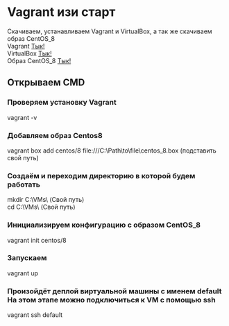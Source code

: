 # Vagrant изи старт

Скачиваем, устанавливаем Vagrant и VirtualBox, а так же скачиваем образ CentOS_8<br>
Vagrant       <a href="https://www.vagrantup.com/">Тык!<a><br>
VirtualBox    <a href="https://www.virtualbox.org/">Тык!</a><br>
Образ CentOS_8 <a href="https://disk.yandex.ru/d/Py9PYiPZmMzaUA">Тык!</a><br>
  
  
<h2>Открываем CMD</h2>

<h3>Проверяем установку Vagrant</h3>
vagrant -v<br>
  
<h3>Добавляем образ Centos8</h3>
vagrant box add centos/8 file:///C:\Path\to\file\centos_8.box (подставить свой путь)<br>
  
<h3>Создаём и переходим директорию в которой будем работать</h3>
mkdir C:\VMs\ (Свой путь)<br>
cd C:\VMs\ (Свой путь) <br> 
  
<h3>Инициализируем конфигурацию с образом CentOS_8</h3>
vagrant init centos/8<br>
<h3>Запускаем</h3>
vagrant up<br>
  
<h3>Произойдёт деплой виртуальной машины с именем default<br>
На этом этапе можно подключиться к VM с помощью ssh</h3>
vagrant ssh default

  
 

